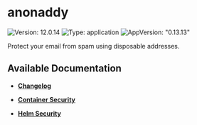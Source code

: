 # anonaddy

![Version: 12.0.14](https://img.shields.io/badge/Version-12.0.14-informational?style=flat-square) ![Type: application](https://img.shields.io/badge/Type-application-informational?style=flat-square) ![AppVersion: "0.13.13"](https://img.shields.io/badge/AppVersion-"0.13.13"-informational?style=flat-square)

Protect your email from spam using disposable addresses.

## Available Documentation

- [**Changelog**](CHANGELOG)

- [**Container Security**](container-security)

- [**Helm Security**](helm-security)

